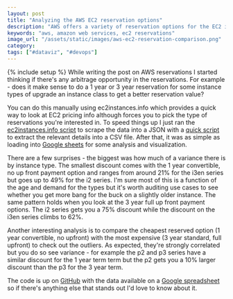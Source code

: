 ```yaml
---
layout: post
title: "Analyzing the AWS EC2 reservation options"
description: "AWS offers a variety of reservation options for the EC2 instances and a few things stand out when you compare them."
keywords: "aws, amazon web services, ec2 reservations"
image_url: "/assets/static/images/aws-ec2-reservation-comparison.png"
category:
tags: ["#dataviz", "#devops"]
---
```

{% include setup %}
While writing the post on AWS reservations I started thinking if there's any arbitrage opportunity in the reservations. For example - does it make sense to do a 1 year or 3 year reservation for some instance types of upgrade an instance class to get a better reservation value?

You can do this manually using ec2instances.info which provides a quick way to look at EC2 pricing info although forces you to pick the type of reservations you're interested in. To speed things up I just ran the [ec2instances.info script](https://github.com/powdahound/ec2instances.info) to scrape the data into a JSON with a [quick script](https://github.com/dangoldin/analyze-ec2instance.info) to extract the relevant details into a CSV file. After that, it was as simple as loading into [Google sheets](https://docs.google.com/spreadsheets/d/1h5H3vsZluk1_TGGMGrZq-KFiha-Bfhu4OBzyp5QynA8/edit#gid=0) for some analysis and visualization.

There are a few surprises - the biggest was how much of a variance there is by instance type. The smallest discount comes with the 1 year convertible, no up front payment option and ranges from around 21% for the i3en series but goes up to 49% for the i2 series. I'm sure most of this is a function of the age and demand for the types but it's worth auditing use cases to see whether you get more bang for the buck on a slightly older instance. The same pattern holds when you look at the 3 year full up front payment options. The i2 series gets you a 75% discount while the discount on the i3en series climbs to 62%.

Another interesting analysis is to compare the cheapest reserved option (1 year convertible, no upfront) with the most expensive (3 year standard, full upfront) to check out the outliers. As expected, they're strongly correlated but you do so see variance - for example the p2 and p3 series have a similar discount for the 1 year term term but the p2 gets you a 10% larger discount than the p3 for the 3 year term.

<amp-img src="{{ IMG_PATH }}aws-ec2-reservation-comparison.png" alt="AWS EC2 Reservation type comparison" width="1189" height="736" layout="responsive"></amp-img>

The code is up on [GitHub]((https://github.com/dangoldin/analyze-ec2instance.info)) with the data available on a [Google spreadsheet](https://docs.google.com/spreadsheets/d/1h5H3vsZluk1_TGGMGrZq-KFiha-Bfhu4OBzyp5QynA8/edit#gid=0) so if there's anything else that stands out I'd love to know about it.
